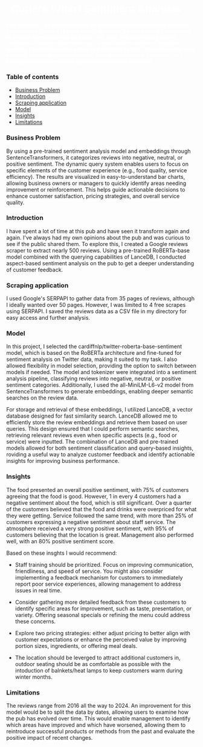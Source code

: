 <h1 align="center" style="color:#FFFFFF; font-family: 'Arial', sans-serif;">Cutters Wharf Sentiment Analysis 🍺</h1> <p align="left" style="color:#FFFFFF; font-family: 'Verdana', sans-serif;"> <b> Key findings: The pub seemed to be performing well in all areas queried. Customers appeared to have strong opinions, as there was a low number of neutral reviews across all areas. The food had an overall positive sentiment; however, there were still a reasonable number of negative reviews. Price and service performed similarly to food, though slightly less positive. Location and atmosphere were overwhelmingly positive, and management also received significantly positive feedback.</b>

### Table of contents
- [Business Problem](#business-problem)
- [Introduction](#introduction)
- [Scraping application](#scraping-application)
- [Model](#model)
- [Insights](#insights)
- [Limitations](#limitations)

### Business Problem
By using a pre-trained sentiment analysis model and embeddings through SentenceTransformers, it categorizes reviews into negative, neutral, or positive sentiment. The dynamic query system enables users to focus on specific elements of the customer experience (e.g., food quality, service efficiency). The results are visualized in easy-to-understand bar charts, allowing business owners or managers to quickly identify areas needing improvement or reinforcement. This helps guide actionable decisions to enhance customer satisfaction, pricing strategies, and overall service quality.

### Introduction
I have spent a lot of time at this pub and have seen it transform again and again. I've always had my own opinions about the pub and was curious to see if the public shared them. To explore this, I created a Google reviews scraper to extract nearly 500 reviews. Using a pre-trained RoBERTa-base model combined with the querying capabilities of LanceDB, I conducted aspect-based sentiment analysis on the pub to get a deeper understanding of customer feedback. 

### Scraping application
I used Google's SERPAPI to gather data from 35 pages of reviews, although I ideally wanted over 50 pages. However, I was limited to 4 free scrapes using SERPAPI. I saved the reviews data as a CSV file in my directory for easy access and further analysis.

### Model
In this project, I selected the cardiffnlp/twitter-roberta-base-sentiment model, which is based on the RoBERTa architecture and fine-tuned for sentiment analysis on Twitter data, making it suited to my task. I also allowed flexibility in model selection, providing the option to switch between models if needed. The model and tokenizer were integrated into a sentiment analysis pipeline, classifying reviews into negative, neutral, or positive sentiment categories. Additionally, I used the all-MiniLM-L6-v2 model from SentenceTransformers to generate embeddings, enabling deeper semantic searches on the review data.

For storage and retrieval of these embeddings, I utilized LanceDB, a vector database designed for fast similarity search. LanceDB allowed me to efficiently store the review embeddings and retrieve them based on user queries. This design ensured that I could perform semantic searches, retrieving relevant reviews even when specific aspects (e.g., food or service) were inputted. The combination of LanceDB and pre-trained models allowed for both sentiment classification and query-based insights, roviding a useful way to analyze customer feedback and identify actionable insights for improving business performance.

### Insights
The food presented an overall positive sentiment, with 75% of customers agreeing that the food is good. However, 1 in every 4 customers had a negative sentiment about the food, which is still significant. Over a quarter of the customers believed that the food and drinks were overpriced for what they were getting. Service followed the same trend, with more than 25% of customers expressing a negative sentiment about staff service. The atmosphere received a very strong positive sentiment, with 95% of customers believing that the location is great. Management also performed well, with an 80% positive sentiment score.

Based on these insghts I would recommend:

- Staff training should be prioritized. Focus on improving communication, friendliness, and speed of service. You might also consider implementing a feedback mechanism for customers to immediately report poor service experiences, allowing management to address issues in real time.
  
- Consider gathering more detailed feedback from these customers to identify specific areas for improvement, such as taste, presentation, or variety. Offering seasonal specials or refining the menu could address these concerns.
  
- Explore two pricing strategies: either adjust pricing to better align with customer expectations or enhance the perceived value by improving portion sizes, ingredients, or offering meal deals.
  
- The location should be leverged to attract additional customers in, outdoor seating should be as comfortable as possible with the intoduction of balnkets/heat lamps to keep customers warm during winter months.

### Limitations
The reviews range from 2016 all the way to 2024. An improvement for this model would be to split the data by dates, allowing users to examine how the pub has evolved over time. This would enable management to identify which areas have improved and which have worsened, allowing them to reintroduce successful products or methods from the past and evaluate the positive impact of recent changes.
